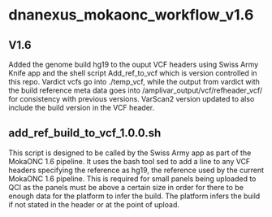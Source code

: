 # dnanexus_mokaonc_workflow_v1.6

## V1.6
Added the genome build hg19 to the ouput VCF headers using Swiss Army Knife app and the shell script Add_ref_to_vcf which is version controlled in this repo.  Vardict vcfs go into ./temp_vcf, while the output from vardict with the build reference meta data goes into /amplivar_output/vcf/refheader_vcf/ for consistency with previous versions.  VarScan2 version updated to also include the build version in the VCF header.

## add_ref_build_to_vcf_1.0.0.sh
This script is designed to be called by the Swiss Army app as part of the MokaONC 1.6 pipeline. It uses the bash tool sed to add a line to any VCF headers specifying the reference as hg19, the reference used by the current MokaONC 1.6 pipeline. This is required for small panels being uploaded to QCI as the panels must be above a certain size in order for there to be enough data for the platform to infer the build.  The platform infers the build if not stated in the header or at the point of upload.

